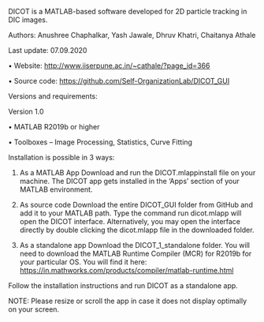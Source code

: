 DICOT is a MATLAB-based software developed for 2D particle tracking in DIC images. 

Authors: Anushree Chaphalkar, Yash Jawale, Dhruv Khatri, Chaitanya Athale

Last update: 07.09.2020

•	Website:  http://www.iiserpune.ac.in/~cathale/?page_id=366

•	Source code:  https://github.com/Self-OrganizationLab/DICOT_GUI

Versions and requirements:

Version 1.0 

•	MATLAB R2019b or higher

•	Toolboxes – Image Processing, Statistics, Curve Fitting

Installation is possible in 3 ways:
1. As a MATLAB App
Download and run the DICOT.mlappinstall file on your machine. The DICOT app gets installed in the ‘Apps’ section of your MATLAB environment.

2. As source code
Download the entire DICOT_GUI folder from GitHub and add it to your MATLAB path.
Type the command run dicot.mlapp will open the DICOT interface.
Alternatively, you may open the interface directly by double clicking the dicot.mlapp file in the downloaded folder.  

3. As a standalone app
Download the DICOT_1_standalone folder. You will need to download the MATLAB Runtime Compiler (MCR) for R2019b for your particular OS. You will find it here:
https://in.mathworks.com/products/compiler/matlab-runtime.html

Follow the installation instructions and run DICOT as a standalone app.

NOTE: Please resize or scroll the app in case it does not display optimally on your screen.
